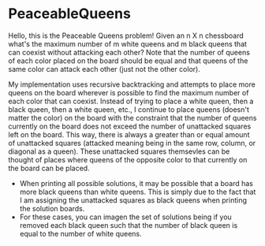 # PeaceableQueens
Hello, this is the Peaceable Queens problem!
Given an n X n chessboard what's the maximum number of m white queens and m black queens that can coexist without attacking each other?
Note that the number of queens of each color placed on the board should be equal and that queens of the same color can attack each other (just not the other color).

My implementation uses recursive backtracking and attempts to place more queens on the board wherever is possible to find the maximum number of each color that can coexist.
Instead of trying to place a white queen, then a black queen, then a white queen, etc., I continue to place queens (doesn't matter the color) on the board with the constraint that the number of queens currently on the board does not exceed the number of unattacked squares left on the board.
This way, there is always a greater than or equal amount of unattacked squares (attacked meaning being in the same row, column, or diagonal as a queen). These unattacked squares themsevles can be thought of places where queens of the opposite color to that currently on the board can be placed.

* When printing all possible solutions, it may be possible that a board has more black queens than white queens. This is simply due to the fact that I am assigning the unattacked squares as black queens when printing the solution boards.
* For these cases, you can imagen the set of solutions being if you removed each black queen such that the number of black queen is equal to the number of white queens.
